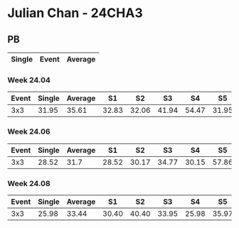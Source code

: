 # Julian Chan - 24CHA3

## PB
|Single|Event|Average|
|----|----|----|
### Week 24.04
|Event|Single|Average|S1|S2|S3|S4|S5|
|-----|-------|------|--|--|--|--|--|
|3x3|31.95|35.61|32.83|32.06|41.94|54.47|31.95|
### Week 24.06
|Event|Single|Average|S1|S2|S3|S4|S5|
|-----|-------|------|--|--|--|--|--|
|3x3|28.52|31.7|28.52|30.17|34.77|30.15|57.86|
### Week 24.08
|Event|Single|Average|S1|S2|S3|S4|S5|
|-----|-------|------|--|--|--|--|--|
|3x3|25.98|33.44|30.40|40.40|33.95|25.98|35.97|
